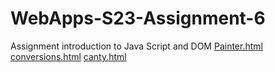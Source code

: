 
# WebApps-S23-Assignment-6
Assignment introduction to Java Script and DOM
[Painter.html](https://44-563-web-apps-s23.github.io/44563-webapps-s23-assignment6-Prashanthi296/painter.html)
[conversions.html](https://44-563-web-apps-s23.github.io/44563-webapps-s23-assignment6-Prashanthi296/conversions.html)
[canty.html](https://44-563-web-apps-s23.github.io/44563-webapps-s23-assignment6-Prashanthi296/candy.html)
